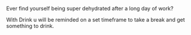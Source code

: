 Ever find yourself being super dehydrated after a long day of work?

With Drink u will be reminded on a set timeframe to take a break and get something to drink.
